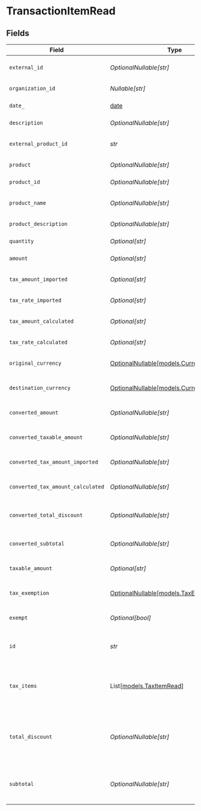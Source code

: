 # TransactionItemRead


## Fields

| Field                                                                      | Type                                                                       | Required                                                                   | Description                                                                |
| -------------------------------------------------------------------------- | -------------------------------------------------------------------------- | -------------------------------------------------------------------------- | -------------------------------------------------------------------------- |
| `external_id`                                                              | *OptionalNullable[str]*                                                    | :heavy_minus_sign:                                                         | External item identifier.                                                  |
| `organization_id`                                                          | *Nullable[str]*                                                            | :heavy_check_mark:                                                         | Organization identifier.                                                   |
| `date_`                                                                    | [date](https://docs.python.org/3/library/datetime.html#date-objects)       | :heavy_check_mark:                                                         | Date/time of item.                                                         |
| `description`                                                              | *OptionalNullable[str]*                                                    | :heavy_minus_sign:                                                         | Item description                                                           |
| `external_product_id`                                                      | *str*                                                                      | :heavy_check_mark:                                                         | External product identifier.                                               |
| `product`                                                                  | *OptionalNullable[str]*                                                    | :heavy_minus_sign:                                                         | Product name                                                               |
| `product_id`                                                               | *OptionalNullable[str]*                                                    | :heavy_minus_sign:                                                         | Product identifier.                                                        |
| `product_name`                                                             | *OptionalNullable[str]*                                                    | :heavy_minus_sign:                                                         | Product name (detailed)                                                    |
| `product_description`                                                      | *OptionalNullable[str]*                                                    | :heavy_minus_sign:                                                         | Product description                                                        |
| `quantity`                                                                 | *Optional[str]*                                                            | :heavy_minus_sign:                                                         | Quantity of item.                                                          |
| `amount`                                                                   | *Optional[str]*                                                            | :heavy_minus_sign:                                                         | Item amount.                                                               |
| `tax_amount_imported`                                                      | *Optional[str]*                                                            | :heavy_minus_sign:                                                         | Imported tax amount for the item.                                          |
| `tax_rate_imported`                                                        | *Optional[str]*                                                            | :heavy_minus_sign:                                                         | Imported tax rate.                                                         |
| `tax_amount_calculated`                                                    | *Optional[str]*                                                            | :heavy_minus_sign:                                                         | Calculated tax amount for the item.                                        |
| `tax_rate_calculated`                                                      | *Optional[str]*                                                            | :heavy_minus_sign:                                                         | Calculated tax rate.                                                       |
| `original_currency`                                                        | [OptionalNullable[models.CurrencyEnum]](../models/currencyenum.md)         | :heavy_minus_sign:                                                         | Original currency code.                                                    |
| `destination_currency`                                                     | [OptionalNullable[models.CurrencyEnum]](../models/currencyenum.md)         | :heavy_minus_sign:                                                         | Destination currency code.                                                 |
| `converted_amount`                                                         | *OptionalNullable[str]*                                                    | :heavy_minus_sign:                                                         | Converted item amount.                                                     |
| `converted_taxable_amount`                                                 | *OptionalNullable[str]*                                                    | :heavy_minus_sign:                                                         | Converted taxable amount.                                                  |
| `converted_tax_amount_imported`                                            | *OptionalNullable[str]*                                                    | :heavy_minus_sign:                                                         | Converted imported tax amount.                                             |
| `converted_tax_amount_calculated`                                          | *OptionalNullable[str]*                                                    | :heavy_minus_sign:                                                         | Converted calculated tax amount                                            |
| `converted_total_discount`                                                 | *OptionalNullable[str]*                                                    | :heavy_minus_sign:                                                         | Converted total discount amount.                                           |
| `converted_subtotal`                                                       | *OptionalNullable[str]*                                                    | :heavy_minus_sign:                                                         | Converted subtotal amount.                                                 |
| `taxable_amount`                                                           | *Optional[str]*                                                            | :heavy_minus_sign:                                                         | Taxable amount for the item.                                               |
| `tax_exemption`                                                            | [OptionalNullable[models.TaxExemptionEnum]](../models/taxexemptionenum.md) | :heavy_minus_sign:                                                         | Tax exemption status.                                                      |
| `exempt`                                                                   | *Optional[bool]*                                                           | :heavy_minus_sign:                                                         | Indicates if the item is exempt.                                           |
| `id`                                                                       | *str*                                                                      | :heavy_check_mark:                                                         | The unique transaction item identifier.                                    |
| `tax_items`                                                                | List[[models.TaxItemRead](../models/taxitemread.md)]                       | :heavy_check_mark:                                                         | List of tax items associated with the transaction item.                    |
| `total_discount`                                                           | *OptionalNullable[str]*                                                    | :heavy_minus_sign:                                                         | Total discount amount applied to this transaction item.                    |
| `subtotal`                                                                 | *OptionalNullable[str]*                                                    | :heavy_minus_sign:                                                         | Subtotal amount before any discount is applied.                            |